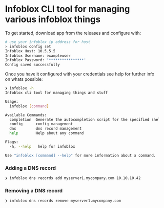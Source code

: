 # Infoblox CLI tool for managing various infoblox things

To get started, download app from the releases and configure with:
```bash
# use your infoblox ip address for host
> infoblox config set
Infoblox Host: 10.5.5.5
Infoblox Username: exampleuser
Infoblox Password: '****************'
Config saved successfully
```

Once you have it configured with your credentials see help for further info on whats possible:
```bash
❯ infoblox -h
Infoblox cli tool for managing things and stuff

Usage:
  infoblox [command]

Available Commands:
  completion  Generate the autocompletion script for the specified shell
  config      config management
  dns         dns record management
  help        Help about any command

Flags:
  -h, --help   help for infoblox

Use "infoblox [command] --help" for more information about a command.
```

### Adding a DNS record
```bash
❯ infoblox dns records add myserver1.mycompany.com 10.10.10.42
```

### Removing a DNS record
```bash
❯ infoblox dns records remove myserver1.mycompany.com
```
